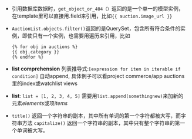 - 引用数据库数据时，`get_object_or_404（）`返回的是一个单一的模型实例， 在template里可以直接用.field来引用，比如`{{ auction.image_url }}`

- `AuctionList.objects.filter()`返回的是QuerySet，包含所有符合条件的实例，即使只有一个实例，也需要用遍历来引用，比如
    ```
    {% for obj in auctions %}
    {{ obj.category }}
    {% endfor %}
    ```
- **list comprehension** 列表推导式:`[expression for item in iterable if condition]` 自动append, 具体例子可以看project commerce/app auctions里的index或watchlist views
- **list**: `list = [1, 2, 3, 4, 5]` 需要用`list.append(somethingnew)`来加新的元素*elements*或项*items*
- `title()` 返回一个字符串的副本，其中所有单词的第一个字符都被大写，而字符串方法 `capitalize()` 返回一个字符串的副本，其中只有整个字符串的第一个单词被大写。
